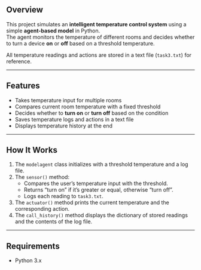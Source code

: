 ## Overview
This project simulates an **intelligent temperature control system** using a simple **agent-based model** in Python.  
The agent monitors the temperature of different rooms and decides whether to turn a device **on** or **off** based on a threshold temperature.

All temperature readings and actions are stored in a text file (`task3.txt`) for reference.

---

## Features
- Takes temperature input for multiple rooms  
- Compares current room temperature with a fixed threshold  
- Decides whether to **turn on** or **turn off** based on the condition  
- Saves temperature logs and actions in a text file  
- Displays temperature history at the end  

---

## How It Works
1. The `modelagent` class initializes with a threshold temperature and a log file.
2. The `sensor()` method:
   - Compares the user’s temperature input with the threshold.
   - Returns “turn on” if it’s greater or equal, otherwise “turn off”.
   - Logs each reading to `task3.txt`.
3. The `actuator()` method prints the current temperature and the corresponding action.
4. The `call_history()` method displays the dictionary of stored readings and the contents of the log file.

---

## Requirements
- Python 3.x


